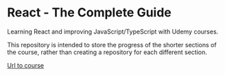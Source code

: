 # React - The Complete Guide

Learning React and improving JavaScript/TypeScript with Udemy courses.

This repository is intended to store the progress of the shorter sections of the course, rather than creating a repository for each different section.

[Url to course](https://www.udemy.com/course/react-the-complete-guide-incl-redux/)
